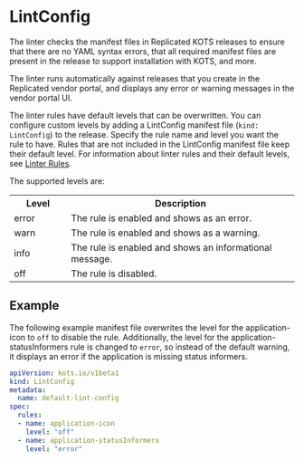 # LintConfig

The linter checks the manifest files in Replicated KOTS releases to ensure that there are no YAML syntax errors, that all required manifest files are present in the release to support installation with KOTS, and more.

The linter runs automatically against releases that you create in the Replicated vendor portal, and displays any error or warning messages in the vendor portal UI.

The linter rules have default levels that can be overwritten. You can configure custom levels by adding a LintConfig manifest file (`kind: LintConfig`) to the release. Specify the rule name and level you want the rule to have. Rules that are not included in the LintConfig manifest file keep their default level. For information about linter rules and their default levels, see [Linter Rules](/reference/linter).

The supported levels are:

<table>
      <tr>
        <th width="20%">Level</th>
        <th width="80%">Description</th>
      </tr>
      <tr>
        <td>error</td>
        <td>The rule is enabled and shows as an error.</td>
      </tr>
      <tr>
        <td>warn</td>
        <td>The rule is enabled and shows as a warning.</td>
      </tr>
      <tr>
        <td>info</td>
        <td>The rule is enabled and shows an informational message.</td>
      </tr>
      <tr>
        <td>off</td>
        <td>The rule is disabled.</td>
      </tr>
    </table>


## Example
The following example manifest file overwrites the level for the application-icon to `off` to disable the rule. Additionally, the level for the application-statusInformers rule is changed to `error`, so instead of the default warning, it displays an error if the application is missing status informers.

```yaml
apiVersion: kots.io/v1beta1
kind: LintConfig
metadata:
  name: default-lint-config
spec:
  rules:
  - name: application-icon
    level: "off"
  - name: application-statusInformers
    level: "error"
```